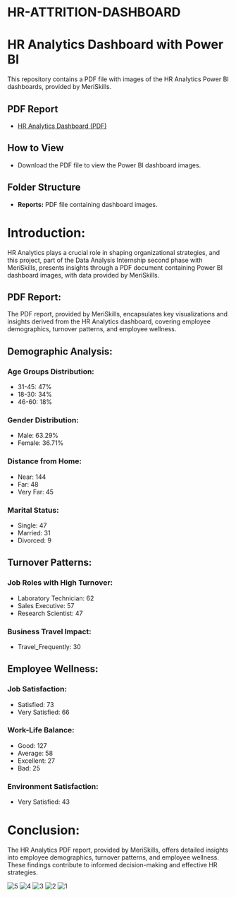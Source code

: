 # HR-ATTRITION-DASHBOARD

# HR Analytics Dashboard with Power BI

This repository contains a PDF file with images of the HR Analytics Power BI dashboards, provided by MeriSkills.

## PDF Report
- [HR Analytics Dashboard (PDF)](https://drive.google.com/file/d/1uBpeTLgSlUdWzTvwx5AP8liZkHpIJaZ6/view?usp=drive_link)

## How to View
- Download the PDF file to view the Power BI dashboard images.

## Folder Structure
- **Reports:** PDF file containing dashboard images.


# Introduction:
HR Analytics plays a crucial role in shaping organizational strategies, and this project, part of the Data Analysis Internship second phase with MeriSkills, presents insights through a PDF document containing Power BI dashboard images, with data provided by MeriSkills.

## PDF Report:
The PDF report, provided by MeriSkills, encapsulates key visualizations and insights derived from the HR Analytics dashboard, covering employee demographics, turnover patterns, and employee wellness.

## Demographic Analysis:
### Age Groups Distribution:
- 31-45: 47%
- 18-30: 34%
- 46-60: 18%

### Gender Distribution:
- Male: 63.29%
- Female: 36.71%

### Distance from Home:
- Near: 144
- Far: 48
- Very Far: 45

### Marital Status:
- Single: 47
- Married: 31
- Divorced: 9

## Turnover Patterns:
### Job Roles with High Turnover:
- Laboratory Technician: 62
- Sales Executive: 57
- Research Scientist: 47

### Business Travel Impact:
- Travel_Frequently: 30

## Employee Wellness:
### Job Satisfaction:
- Satisfied: 73
- Very Satisfied: 66

### Work-Life Balance:
- Good: 127
- Average: 58
- Excellent: 27
- Bad: 25

### Environment Satisfaction:
- Very Satisfied: 43

# Conclusion:
The HR Analytics PDF report, provided by MeriSkills, offers detailed insights into employee demographics, turnover patterns, and employee wellness. These findings contribute to informed decision-making and effective HR strategies.


![5](https://github.com/Tomtwiny121/HR-ATTRITION-DASHBOARD/assets/128513453/810ebcf9-7435-44f0-b43b-b59ccec7c242)
![4](https://github.com/Tomtwiny121/HR-ATTRITION-DASHBOARD/assets/128513453/a50affa1-7cd5-41b1-90e5-7a080f0626f9)
![3](https://github.com/Tomtwiny121/HR-ATTRITION-DASHBOARD/assets/128513453/a255e21f-3980-4661-82ba-59bffa9877d2)
![2](https://github.com/Tomtwiny121/HR-ATTRITION-DASHBOARD/assets/128513453/754404cb-2541-4870-8609-3470eeff78a0)
![1](https://github.com/Tomtwiny121/HR-ATTRITION-DASHBOARD/assets/128513453/e1011b5e-0618-4bbe-919a-ec0d1768a9d4)

